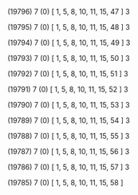 (19796) 7 (0) [ 1, 5, 8, 10, 11, 15, 47 ] 3 


(19795) 7 (0) [ 1, 5, 8, 10, 11, 15, 48 ] 3 


(19794) 7 (0) [ 1, 5, 8, 10, 11, 15, 49 ] 3 


(19793) 7 (0) [ 1, 5, 8, 10, 11, 15, 50 ] 3 


(19792) 7 (0) [ 1, 5, 8, 10, 11, 15, 51 ] 3 


(19791) 7 (0) [ 1, 5, 8, 10, 11, 15, 52 ] 3 


(19790) 7 (0) [ 1, 5, 8, 10, 11, 15, 53 ] 3 


(19789) 7 (0) [ 1, 5, 8, 10, 11, 15, 54 ] 3 


(19788) 7 (0) [ 1, 5, 8, 10, 11, 15, 55 ] 3 


(19787) 7 (0) [ 1, 5, 8, 10, 11, 15, 56 ] 3 


(19786) 7 (0) [ 1, 5, 8, 10, 11, 15, 57 ] 3 


(19785) 7 (0) [ 1, 5, 8, 10, 11, 15, 58 ]  

